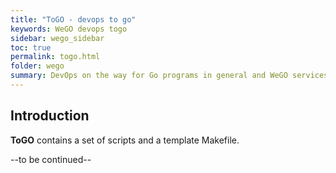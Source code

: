 ```yaml
---
title: "ToGO - devops to go"
keywords: WeGO devops togo
sidebar: wego_sidebar
toc: true
permalink: togo.html
folder: wego
summary: DevOps on the way for Go programs in general and WeGO services in particular
---
```


## Introduction
**ToGO** contains a set of scripts and a template Makefile.

--to be continued--


